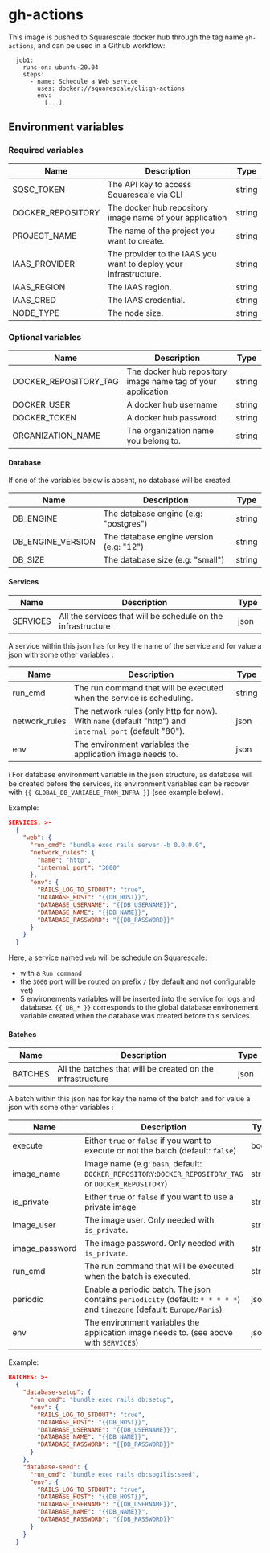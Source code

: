 # gh-actions

This image is pushed to Squarescale docker hub through the tag name `gh-actions`, and can be used in a Github workflow:

```
  job1:
    runs-on: ubuntu-20.04
    steps:
      - name: Schedule a Web service
        uses: docker://squarescale/cli:gh-actions
        env: 
          [...]
```

## Environment variables

### Required variables

| Name | Description | Type |
| ---- | ----------- | ---- |
| SQSC_TOKEN | The API key to access Squarescale via CLI  | string
| DOCKER_REPOSITORY | The docker hub repository image name of your application | string
| PROJECT_NAME | The name of the project you want to create. | string
| IAAS_PROVIDER | The provider to the IAAS you want to deploy your infrastructure. | string
| IAAS_REGION | The IAAS region. | string
| IAAS_CRED | The IAAS credential. | string
| NODE_TYPE | The node size. | string

### Optional variables

| Name | Description | Type |
| ---- | ----------- | ---- |
| DOCKER_REPOSITORY_TAG | The docker hub repository image name tag of your application | string
| DOCKER_USER | A docker hub username | string
| DOCKER_TOKEN | A docker hub password | string
| ORGANIZATION_NAME | The organization name you belong to. | string

#### Database

If one of the variables below is absent, no database will be created.

| Name | Description | Type |
| ---- | ----------- | ---- |
| DB_ENGINE | The database engine (e.g: "postgres") | string
| DB_ENGINE_VERSION | The database engine version (e.g: "12") | string
| DB_SIZE | The database size (e.g: "small") | string

#### Services

| Name | Description | Type |
| ---- | ----------- | ---- |
| SERVICES | All the services that will be schedule on the infrastructure | json

A service within this json has for key the name of the service and for value a json with some other variables :

| Name | Description | Type |
| ---- | ----------- | ---- |
| run_cmd | The run command that will be executed when the service is scheduling. | string
| network_rules | The network rules (only http for now).<br>With `name` (default "http") and `internal_port` (default "80"). | json
| env | The environment variables the application image needs to.  | json

:information_source: For database environment variable in the json structure, as database will be created before the services, its environment variables can be recover with `{{ GLOBAL_DB_VARIABLE_FROM_INFRA }}` (see example below).

Example:

```json
SERVICES: >-
  {
    "web": {
      "run_cmd": "bundle exec rails server -b 0.0.0.0",
      "network_rules": {
        "name": "http",
        "internal_port": "3000"
      },
      "env": {
        "RAILS_LOG_TO_STDOUT": "true",
        "DATABASE_HOST": "{{DB_HOST}}",
        "DATABASE_USERNAME": "{{DB_USERNAME}}",
        "DATABASE_NAME": "{{DB_NAME}}",
        "DATABASE_PASSWORD": "{{DB_PASSWORD}}"
      }
    }
  }
```

Here, a service named `web` will be schedule on Squarescale: 
- with a `Run command`
- the `3000` port will be routed on prefix `/` (by default and not configurable yet)
- 5 environements variables will be inserted into the service for logs and database. `{{ DB_* }}` corresponds to the global database environement variable created when the database was created before this services.

#### Batches

| Name | Description | Type |
| ---- | ----------- | ---- |
| BATCHES | All the batches that will be created on the infrastructure | json

A batch within this json has for key the name of the batch and for value a json with some other variables :

| Name | Description | Type |
| ---- | ----------- | ---- |
| execute | Either `true` or `false` if you want to execute or not the batch (default: `false`) | bool
| image_name | Image name (e.g: `bash`, default: `DOCKER_REPOSITORY`:`DOCKER_REPOSITORY_TAG` or `DOCKER_REPOSITORY`) | string
| is_private | Either `true` or `false` if you want to use a private image | string
| image_user | The image user. Only needed with `is_private`. | string
| image_password | The image password. Only needed with `is_private`. | string
| run_cmd | The run command that will be executed when the batch is executed. | string
| periodic | Enable a periodic batch. The json contains `periodicity` (default: `* * * * *`) and `timezone` (default: `Europe/Paris`) | json
| env | The environment variables the application image needs to. (see above with `SERVICES`)  | json

Example:

```json
BATCHES: >-
  {
    "database-setup": {
      "run_cmd": "bundle exec rails db:setup",
      "env": {
        "RAILS_LOG_TO_STDOUT": "true",
        "DATABASE_HOST": "{{DB_HOST}}",
        "DATABASE_USERNAME": "{{DB_USERNAME}}",
        "DATABASE_NAME": "{{DB_NAME}}",
        "DATABASE_PASSWORD": "{{DB_PASSWORD}}"
      }
    },
    "database-seed": {
      "run_cmd": "bundle exec rails db:sogilis:seed",
      "env": {
        "RAILS_LOG_TO_STDOUT": "true",
        "DATABASE_HOST": "{{DB_HOST}}",
        "DATABASE_USERNAME": "{{DB_USERNAME}}",
        "DATABASE_NAME": "{{DB_NAME}}",
        "DATABASE_PASSWORD": "{{DB_PASSWORD}}"
      }
    }
  }
```